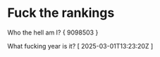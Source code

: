 # Fuck the rankings

Who the hell am I?
{ 9098503 }

What fucking year is it?
[ 2025-03-01T13:23:20Z ]
